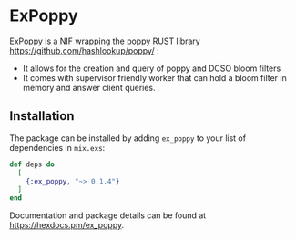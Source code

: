 # ExPoppy

ExPoppy is a NIF wrapping the poppy RUST library https://github.com/hashlookup/poppy/ :
  - It allows for the creation and query of poppy and DCSO bloom filters
  - It comes with supervisor friendly worker that can hold a bloom filter in memory and answer client queries.

## Installation

The package can be installed by adding `ex_poppy` to your list of dependencies in `mix.exs`:

```elixir
def deps do
  [
    {:ex_poppy, "~> 0.1.4"}
  ]
end
```

Documentation and package details can be found at <https://hexdocs.pm/ex_poppy>.